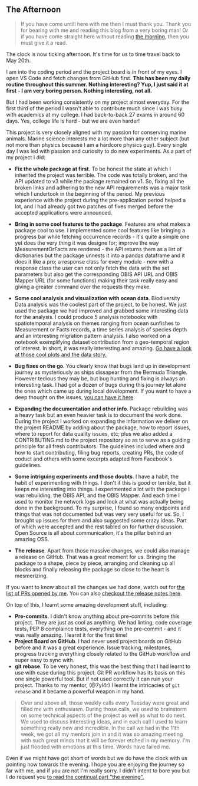 ## The Afternoon

> If you have come untill here with me then I must thank you. Thank you for bearing with me and reading this blog from a very boring man! Or if you have come straight here without reading [the morning](./what-gsoc-taught-me-the-morning.md), then you must give it a read.

The clock is now ticking afternoon. It's time for us to time travel back to May 20th. 

I am into the coding period and the project board is in front of my eyes. I open VS Code and fetch changes from GitHub first. **This has been my daily routine throughout this summer. Nothing interesting? Yup, I just said it at first - I am very boring person. Nothing interesting, not all.**

But I had been working consistently on my project almost everyday. For the first third of the period I wasn't able to contribute much since I was busy with academics at my college. I had back-to-back 27 exams in around 60 days. Yes, college life is hard - but we are even harder!

This project is very closely aligned with my passion for conserving marine animals. Marine science interests me a lot more than any other subject (but not more than physics because I am a hardcore physics guy). Every single day I was led with passion and curiosity to do new experiments. As a part of my project I did:

+ **Fix the whole package at first**. To be honest the state at which I inherited the project was terrible. The code was totally broken, and the API updated to v3 while the package remained on v1. So, fixing all the broken links and adhering to the new API requirements was a major task which I undertook in the beginning of the period. My previous experience with the project during the pre-application period helped a lot, and I had already got two patches of fixes merged before the accepted applications were announced. 

+ **Bring in some cool features to the package**. Features are what makes a package cool to use. I implemented some cool features like bringing a progress bar while fetching occurrence records - it's quite a simple one yet does the very thing it was designe for; improve the way MeasurementOrFacts are rendered - the API returns them as a list of dictionaries but the package unnests it into a pandas dataframe and it does it like a pro; a response class for every module - now with a response class the user can not only fetch the data with the set parameters but also get the corresponding OBIS API URL and OBIS Mapper URL (for some functions) making their task really easy and giving a greater command over the requests they make.

+ **Some cool analysis and visualization with ocean data**. Biodiversity Data analysis was the coolest part of the project, to be honest. We just used the package we had improved and grabbed some interesting data for the analysis. I could produce 5 analysis notebooks with spatiotemporal analysis on themes ranging from ocean sunfishes to Measurement or Facts records, a time series analysis of species depth and an interesting migration pattern analysis. I also worked on a notebook exemplifying dataset contribution from a geo-temporal region of interest. In short, it was really interesting and amazing. [Go have a look at those cool plots and the data story.](https://github.com/iobis/pyobis/tree/master/notebooks)

+ **Bug fixes on the go**. You clearly know that bugs land up in development journey as mysteriously as ships dissapear from the Bermuda Triangle. However tedious they may be, but bug hunting and fixing is always an interesting task. I had got a dozen of bugs during this journey let alone the ones which came up during local development. If you want to have a deep thought on the issues, [you can have it here](https://github.com/iobis/pyobis/issues?q=is%3Aopen+is%3Aclosed+author%3Aayushanand18+).

+ **Expanding the documentation and other info**. Package rebuilding was a heavy task but an even heavier task is to document the work done. During the project I worked on expanding the information we deliver on the project README by adding about the package, how to report issues, where to report for data quality issues, etc; plus we also added a CONTRIBUTING.md to the project repository so as to serve as a guiding principle for all fresh contributors. The guidelines included where and how to start contributing, filing bug reports, creating PRs, the code of coduct and others with some excerpts adapted from Facebook's guidelines. 

+ **Some intriguing experiments and those doubts**. I have a habit, the habit of experimenting with things. I don't if this is good or terrible, but it keeps me interesting into things. I experimented a lot with the package I was rebuilding, the OBIS API, and the OBIS Mapper. And each time I used to monitor the network logs and look at what was actually being done in the background. To my surprise, I found so many endpoints and things that was not documented but was very very useful for us. So, I brought up issues for them and also suggested some crazy ideas. Part of which were accepted and the rest tabled on for further discussion. Open Source is all about communication, it's the pillar behind an amazing OSS.

+ **The release**. Apart from those massive changes, we could also manage a release on GitHub. That was a great moment for us. Bringing the package to a shape, piece by piece, arranging and cleaning up all blocks and finally releasing the package so close to the heart is mesmerizing.

If you want to know about all the changes we had done, watch out for [the list of PRs opened by me](https://github.com/iobis/pyobis/pulls?q=is%3Apr+is%3Aclosed+author%3Aayushanand18). You can also [checkout the release notes here](https://github.com/iobis/pyobis/releases/tag/1.2.4).


On top of this, I learnt some amazing development stuff, including:
+ **Pre-commits**. I didn't know anything about pre-commits before this project. They are just as cool as anything. We had linting, code coverage tests, PEP 8 complaince tests, everything on the pre-commit - and it was really amazing. I learnt it for the first time!
+ **Project Board on GitHub**. I had never used project boards on GitHub before and it was a great experience. Issue tracking, milestones, progress tracking everything closely related to the GitHub workflow and super easy to sync with.
+ **git rebase**. To be very honest, this was the best thing that I had learnt to use with ease during this project. Git PR workflow has its basis on this one single powerful tool. But if not used correctly it can ruin your project. Thanks to my mentor, (@7yl4r) I learnt the intricacies of `git rebase` and it became a powerful weapon in my hand.

> Over and above all, those weekly calls every Tuesday were great and filled me with enthusiasm. During those calls, we used to brainstorm on some technical aspects of the project as well as what to do next. We used to discuss interesting ideas, and in each call I used to learn something really new and incredible. In the call we had in the 11th week, we got all my mentors join in and it was so amazing meeting with such great minds that it will be forever etched in my memory. I'm just flooded with emotions at this time. Words have failed me. 

Even if we might have got short of words but we do have the clock with us pointing now towards the evening. I hope you are enjoying the journey so far with me, and if you are not I'm really sorry. I didn't intent to bore you but I do request you [to read the continual part "the evening".](./the-evening.md)
